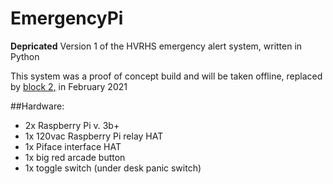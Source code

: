 # EmergencyPi
**Depricated** Version 1 of the HVRHS emergency alert system, written in Python

This system was a proof of concept build and will be taken offline, replaced by [block 2,](https://github.com/EAS-block2) in February 2021

##Hardware:
- 2x Raspberry Pi v. 3b+
- 1x 120vac Raspberry Pi relay HAT
- 1x Piface interface HAT
- 1x big red arcade button
- 1x toggle switch (under desk panic switch)
